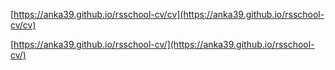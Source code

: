 [https://anka39.github.io/rsschool-cv/cv](https://anka39.github.io/rsschool-cv/cv)

[https://anka39.github.io/rsschool-cv/](https://anka39.github.io/rsschool-cv/)
